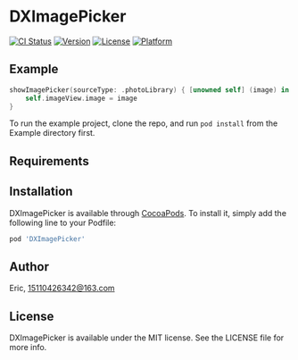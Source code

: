 # DXImagePicker

[![CI Status](https://img.shields.io/travis/Eric/DXImagePicker.svg?style=flat)](https://travis-ci.org/Eric/DXImagePicker)
[![Version](https://img.shields.io/cocoapods/v/DXImagePicker.svg?style=flat)](https://cocoapods.org/pods/DXImagePicker)
[![License](https://img.shields.io/cocoapods/l/DXImagePicker.svg?style=flat)](https://cocoapods.org/pods/DXImagePicker)
[![Platform](https://img.shields.io/cocoapods/p/DXImagePicker.svg?style=flat)](https://cocoapods.org/pods/DXImagePicker)

## Example

```swift
showImagePicker(sourceType: .photoLibrary) { [unowned self] (image) in
    self.imageView.image = image
}
```

To run the example project, clone the repo, and run `pod install` from the Example directory first.

## Requirements

## Installation

DXImagePicker is available through [CocoaPods](https://cocoapods.org). To install
it, simply add the following line to your Podfile:

```ruby
pod 'DXImagePicker'
```

## Author

Eric, 15110426342@163.com

## License

DXImagePicker is available under the MIT license. See the LICENSE file for more info.
